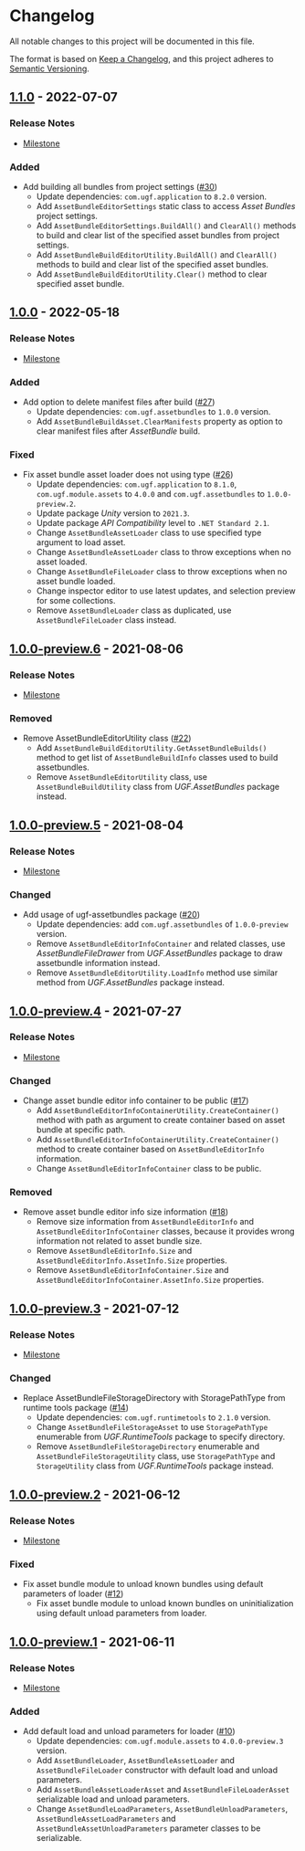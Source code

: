 # Changelog

All notable changes to this project will be documented in this file.

The format is based on [Keep a Changelog](https://keepachangelog.com/en/1.0.0/),
and this project adheres to [Semantic Versioning](https://semver.org/spec/v2.0.0.html).

## [1.1.0](https://github.com/unity-game-framework/ugf-module-assetbundles/releases/tag/1.1.0) - 2022-07-07  

### Release Notes

- [Milestone](https://github.com/unity-game-framework/ugf-module-assetbundles/milestone/10?closed=1)  
    

### Added

- Add building all bundles from project settings ([#30](https://github.com/unity-game-framework/ugf-module-assetbundles/issues/30))  
    - Update dependencies: `com.ugf.application` to `8.2.0` version.
    - Add `AssetBundleEditorSettings` static class to access _Asset Bundles_ project settings.
    - Add `AssetBundleEditorSettings.BuildAll()` and `ClearAll()` methods to build and clear list of the specified asset bundles from project settings.
    - Add `AssetBundleBuildEditorUtility.BuildAll()` and `ClearAll()` methods to build and clear list of the specified asset bundles.
    - Add `AssetBundleBuildEditorUtility.Clear()` method to clear specified asset bundle.

## [1.0.0](https://github.com/unity-game-framework/ugf-module-assetbundles/releases/tag/1.0.0) - 2022-05-18  

### Release Notes

- [Milestone](https://github.com/unity-game-framework/ugf-module-assetbundles/milestone/9?closed=1)  
    

### Added

- Add option to delete manifest files after build ([#27](https://github.com/unity-game-framework/ugf-module-assetbundles/issues/27))  
    - Update dependencies: `com.ugf.assetbundles` to `1.0.0` version.
    - Add `AssetBundleBuildAsset.ClearManifests` property as option to clear manifest files after _AssetBundle_ build.

### Fixed

- Fix asset bundle asset loader does not using type ([#26](https://github.com/unity-game-framework/ugf-module-assetbundles/issues/26))  
    - Update dependencies: `com.ugf.application` to `8.1.0`,  `com.ugf.module.assets` to `4.0.0` and `com.ugf.assetbundles` to `1.0.0-preview.2`.
    - Update package _Unity_ version to `2021.3`.
    - Update package _API Compatibility_ level to `.NET Standard 2.1`.
    - Change `AssetBundleAssetLoader` class to use specified type argument to load asset.
    - Change `AssetBundleAssetLoader` class to throw exceptions when no asset loaded.
    - Change `AssetBundleFileLoader` class to throw exceptions when no asset bundle loaded.
    - Change inspector editor to use latest updates, and selection preview for some collections.
    - Remove `AssetBundleLoader` class as duplicated, use `AssetBundleFileLoader` class instead.

## [1.0.0-preview.6](https://github.com/unity-game-framework/ugf-module-assetbundles/releases/tag/1.0.0-preview.6) - 2021-08-06  

### Release Notes

- [Milestone](https://github.com/unity-game-framework/ugf-module-assetbundles/milestone/7?closed=1)  
    

### Removed

- Remove AssetBundleEditorUtility class ([#22](https://github.com/unity-game-framework/ugf-module-assetbundles/pull/22))  
    - Add `AssetBundleBuildEditorUtility.GetAssetBundleBuilds()` method to get list of `AssetBundleBuildInfo` classes used to build assetbundles.
    - Remove `AssetBundleEditorUtility` class, use `AssetBundleBuildUtility` class from _UGF.AssetBundles_ package instead.

## [1.0.0-preview.5](https://github.com/unity-game-framework/ugf-module-assetbundles/releases/tag/1.0.0-preview.5) - 2021-08-04  

### Release Notes

- [Milestone](https://github.com/unity-game-framework/ugf-module-assetbundles/milestone/6?closed=1)  
    

### Changed

- Add usage of ugf-assetbundles package ([#20](https://github.com/unity-game-framework/ugf-module-assetbundles/pull/20))  
    - Update dependencies: add `com.ugf.assetbundles` of `1.0.0-preview` version.
    - Remove `AssetBundleEditorInfoContainer` and related classes, use _AssetBundleFileDrawer_ from _UGF.AssetBundles_ package to draw assetbundle information instead.
    - Remove `AssetBundleEditorUtility.LoadInfo` method use similar method from _UGF.AssetBundles_ package instead.

## [1.0.0-preview.4](https://github.com/unity-game-framework/ugf-module-assetbundles/releases/tag/1.0.0-preview.4) - 2021-07-27  

### Release Notes

- [Milestone](https://github.com/unity-game-framework/ugf-module-assetbundles/milestone/5?closed=1)  
    

### Changed

- Change asset bundle editor info container to be public ([#17](https://github.com/unity-game-framework/ugf-module-assetbundles/pull/17))  
    - Add `AssetBundleEditorInfoContainerUtility.CreateContainer()` method with path as argument to create container based on asset bundle at specific path.
    - Add `AssetBundleEditorInfoContainerUtility.CreateContainer()` method to create container based on `AssetBundleEditorInfo` information.
    - Change `AssetBundleEditorInfoContainer` class to be public.

### Removed

- Remove asset bundle editor info size information ([#18](https://github.com/unity-game-framework/ugf-module-assetbundles/pull/18))  
    - Remove size information from `AssetBundleEditorInfo` and `AssetBundleEditorInfoContainer` classes, because it provides wrong information not related to asset bundle size.
    - Remove `AssetBundleEditorInfo.Size` and `AssetBundleEditorInfo.AssetInfo.Size` properties.
    - Remove `AssetBundleEditorInfoContainer.Size` and `AssetBundleEditorInfoContainer.AssetInfo.Size` properties.

## [1.0.0-preview.3](https://github.com/unity-game-framework/ugf-module-assetbundles/releases/tag/1.0.0-preview.3) - 2021-07-12  

### Release Notes

- [Milestone](https://github.com/unity-game-framework/ugf-module-assetbundles/milestone/4?closed=1)  
    

### Changed

- Replace AssetBundleFileStorageDirectory with StoragePathType from runtime tools package ([#14](https://github.com/unity-game-framework/ugf-module-assetbundles/pull/14))  
    - Update dependencies: `com.ugf.runtimetools` to `2.1.0` version.
    - Change `AssetBundleFileStorageAsset` to use `StoragePathType` enumerable from _UGF.RuntimeTools_ package to specify directory.
    - Remove `AssetBundleFileStorageDirectory` enumerable and `AssetBundleFileStorageUtility` class, use `StoragePathType` and `StorageUtility` class from _UGF.RuntimeTools_ package instead.

## [1.0.0-preview.2](https://github.com/unity-game-framework/ugf-module-assetbundles/releases/tag/1.0.0-preview.2) - 2021-06-12  

### Release Notes

- [Milestone](https://github.com/unity-game-framework/ugf-module-assetbundles/milestone/3?closed=1)  
    

### Fixed

- Fix asset bundle module to unload known bundles using default parameters of loader ([#12](https://github.com/unity-game-framework/ugf-module-assetbundles/pull/12))  
    - Fix asset bundle module to unload known bundles on uninitialization using default unload parameters from loader.

## [1.0.0-preview.1](https://github.com/unity-game-framework/ugf-module-assetbundles/releases/tag/1.0.0-preview.1) - 2021-06-11  

### Release Notes

- [Milestone](https://github.com/unity-game-framework/ugf-module-assetbundles/milestone/2?closed=1)  
    

### Added

- Add default load and unload parameters for loader ([#10](https://github.com/unity-game-framework/ugf-module-assetbundles/pull/10))  
    - Update dependencies: `com.ugf.module.assets` to `4.0.0-preview.3` version.
    - Add `AssetBundleLoader`, `AssetBundleAssetLoader` and `AssetBundleFileLoader` constructor with default load and unload parameters.
    - Add `AssetBundleAssetLoaderAsset` and `AssetBundleFileLoaderAsset` serializable load and unload parameters.
    - Change `AssetBundleLoadParameters`, `AssetBundleUnloadParameters`, `AssetBundleAssetLoadParameters` and `AssetBundleAssetUnloadParameters` parameter classes to be serializable.


